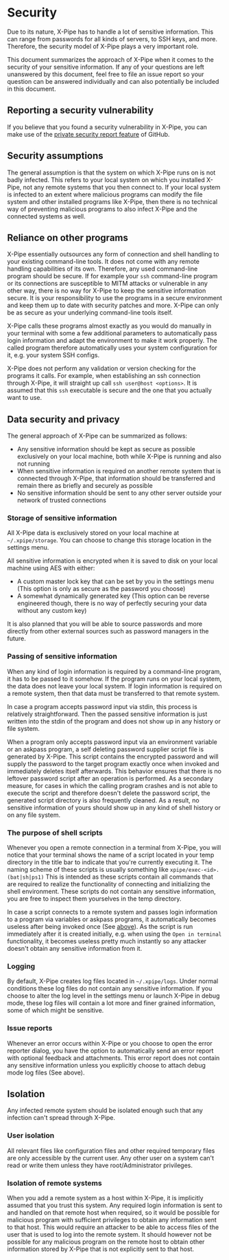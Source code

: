 # Security

Due to its nature, X-Pipe has to handle a lot of sensitive information.
This can range from passwords for all kinds of servers, to SSH keys, and more.
Therefore, the security model of X-Pipe plays a very important role.

This document summarizes the approach of X-Pipe when it comes to the security of your sensitive information.
If any of your questions are left unanswered by this document, feel free to file an
issue report so your question can be answered individually and can also potentially be included in this document.

## Reporting a security vulnerability

If you believe that you found a security vulnerability in X-Pipe,
you can make use of
the [private security report feature](https://docs.github.com/en/code-security/security-advisories/guidance-on-reporting-and-writing/privately-reporting-a-security-vulnerability)
of GitHub.

## Security assumptions

The general assumption is that the system on which X-Pipe runs on is not badly infected.
This refers to your local system on which you installed X-Pipe, not any remote systems that you then connect to.
If your local system is infected to an extent where malicious programs can modify the
file system and other installed programs like X-Pipe,
then there is no technical way of preventing malicious programs to also infect X-Pipe and the connected systems as well.

## Reliance on other programs

X-Pipe essentially outsources any form of connection and shell handling to your existing command-line tools.
It does not come with any remote handling capabilities of its own.
Therefore, any used command-line program should be secure.
If for example your `ssh` command-line program or its connections are susceptible to MITM attacks or
vulnerable in any other way, there is no way for X-Pipe to keep the sensitive information secure.
It is your responsibility to use the programs in a secure environment and keep them up to date with security patches and
more.
X-Pipe can only be as secure as your underlying command-line tools itself.

X-Pipe calls these programs almost exactly as you would do manually in your terminal
with some a few additional parameters to automatically pass login information
and adapt the environment to make it work properly.
The called program therefore automatically uses your
system configuration for it, e.g. your system SSH configs.

X-Pipe does not perform any validation or version checking for the programs it calls.
For example, when establishing an ssh connection through X-Pipe, it will straight up call `ssh user@host <options>`.
It is assumed that this `ssh` executable is secure and the one that you actually want to use.

## Data security and privacy

The general approach of X-Pipe can be summarized as follows:

- Any sensitive information should be kept as secure as possible exclusively on your local machine,
  both while X-Pipe is running and also not running
- When sensitive information is required on another remote system that is connected through X-Pipe, that information
  should be transferred and
  remain there as briefly and securely as possible
- No sensitive information should be sent to any other server outside your network of trusted connections

### Storage of sensitive information

All X-Pipe data is exclusively stored on your local machine at `~/.xpipe/storage`.
You can choose to change this storage location in the settings menu.

All sensitive information is encrypted when it is saved to disk on your local machine using AES
with either:

- A custom master lock key that can be set by you in the settings menu
  (This option is only as secure as the password you choose)
- A somewhat dynamically generated key (This option can be reverse
  engineered though, there is no way of perfectly securing your data without any custom key)

It is also planned that you will be able to
source passwords and more directly from other external sources such as password managers in the future.

### Passing of sensitive information

When any kind of login information is required by a command-line program, it has to be passed to it somehow.
If the program runs on your local system, the data does not leave your local system.
If login information is required on a remote system, then that data must be transferred to that remote system.

In case a program accepts password input via stdin, this process is relatively straightforward.
Then the passed sensitive information is just written into the stdin of the program and does not show up in any history
or file system.

When a program only accepts password input via an environment variable or an askpass program,
a self deleting password supplier script file is generated by X-Pipe.
This script contains the encrypted password and will supply
the password to the target program exactly once when invoked and immediately deletes itself afterwards.
This behavior ensures that there is no leftover password script after an operation is performed.
As a secondary measure, for cases in which the calling program crashes
and is not able to execute the script and therefore doesn't delete the password script,
the generated script directory is also frequently cleaned.
As a result, no sensitive information of yours should show
up in any kind of shell history or on any file system.

### The purpose of shell scripts

Whenever you open a remote connection in a terminal from X-Pipe, you will notice that your terminal shows
the name of a script located in your temp directory in the title bar to indicate that you're currently executing it.
The naming scheme of these scripts is usually something like `xpipe/exec-<id>.(bat|sh|ps1)`
This is intended as these scripts contain all commands that are required
to realize the functionality of connecting and initializing the shell environment.
These scripts do not contain any sensitive information,
you are free to inspect them yourselves in the temp directory.

In case a script connects to a remote system and passes login information to a program via variables or askpass
programs,
it automatically becomes useless after being invoked once (See [above](#passing-of-sensitive-information)).
As the script is run immediately after it is created initially, e.g.
when using the `Open in terminal` functionality, it becomes useless pretty much
instantly so any attacker doesn't obtain any sensitive information from it.

### Logging

By default, X-Pipe creates log files located in `~/.xpipe/logs`.
Under normal conditions these log files do not contain any sensitive information.
If you choose to alter the log level in the settings menu or launch X-Pipe in debug mode,
these log files will contain a lot more and finer grained information, some of which might be sensitive.

### Issue reports

Whenever an error occurs within X-Pipe or you choose to open the error reporter dialog,
you have the option to automatically send an error report with optional feedback and attachments.
This error report does not contain any sensitive information unless
you explicitly choose to attach debug mode log files (See above).

## Isolation

Any infected remote system should be isolated enough such that any infection can't spread through X-Pipe.

### User isolation

All relevant files like configuration files and other required temporary files
are only accessible by the current user.
Any other user on a system can't read or write them unless they have root/Administrator privileges.

### Isolation of remote systems

When you add a remote system as a host within X-Pipe, it is implicitly assumed that you trust this system.
Any required login information is sent to and handled on that remote host when required,
so it would be possible for malicious program with sufficient privileges to obtain any information sent to that host.
This would require an attacker to be able to access files of the user that is used to log into the remote system.
It should however not be possible for any malicious program on the remote host to obtain
other information stored by X-Pipe that is not explicitly sent to that host.
